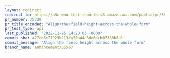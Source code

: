 ```yaml
---
layout: redirect
redirect_to: https://a8c-woo-test-reports.s3.amazonaws.com/public/pr/35720/api/index.html
pr_number: 35720
pr_title_encoded: "Align+the+field+height+across+the+whole+form"
pr_test_type: api
last_published: "2022-11-25 14:28:03 +0000"
commit_sha: a77cd3c7f923b213fa70a44c3de6dcb07388b8a1
commit_message: "Align the field height across the whole form"
branch_name: enhancement/35567
---
```

